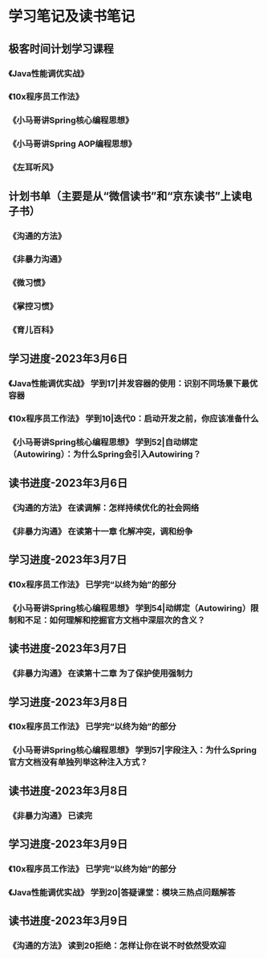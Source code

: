 # 学习笔记及读书笔记
## 极客时间计划学习课程
### 《Java性能调优实战》
### 《10x程序员工作法》
### 《小马哥讲Spring核心编程思想》
### 《小马哥讲Spring AOP编程思想》
### 《左耳听风》
## 计划书单（主要是从“微信读书”和“京东读书”上读电子书）
### 《沟通的方法》
### 《非暴力沟通》
### 《微习惯》
### 《掌控习惯》
### 《育儿百科》

## 学习进度-2023年3月6日
### 《Java性能调优实战》 学到17|并发容器的使用：识别不同场景下最优容器
### 《10x程序员工作法》 学到10|迭代0：启动开发之前，你应该准备什么
### 《小马哥讲Spring核心编程思想》 学到52|自动绑定（Autowiring）：为什么Spring会引入Autowiring？

## 读书进度-2023年3月6日
### 《沟通的方法》 在读调解：怎样持续优化的社会网络
### 《非暴力沟通》 在读第十一章 化解冲突，调和纷争

## 学习进度-2023年3月7日
### 《10x程序员工作法》 已学完“以终为始”的部分
### 《小马哥讲Spring核心编程思想》 学到54|动绑定（Autowiring）限制和不足：如何理解和挖掘官方文档中深层次的含义？

## 读书进度-2023年3月7日

### 《非暴力沟通》 在读第十二章 为了保护使用强制力

## 学习进度-2023年3月8日
### 《10x程序员工作法》 已学完“以终为始”的部分
### 《小马哥讲Spring核心编程思想》 学到57|字段注入：为什么Spring官方文档没有单独列举这种注入方式？

## 读书进度-2023年3月8日
### 《非暴力沟通》 已读完

## 学习进度-2023年3月9日
### 《10x程序员工作法》 已学完“以终为始”的部分
### 《Java性能调优实战》 学到20|答疑课堂：模块三热点问题解答

## 读书进度-2023年3月9日
### 《沟通的方法》 读到20拒绝：怎样让你在说不时依然受欢迎